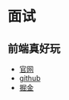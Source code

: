 # 面试

## 前端真好玩

- [官网](https://jsgodroad.com/engineered)
- [github](https://github.com/KieSun/all-of-frontend)
- [掘金](https://juejin.cn/post/6947860760840110088)
